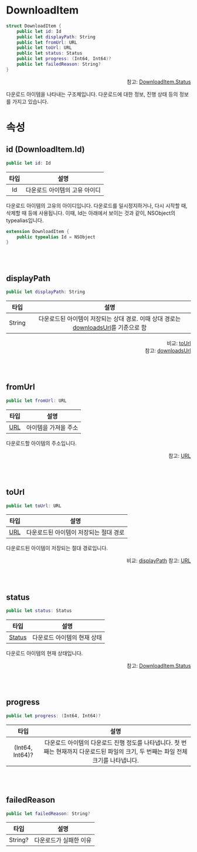 # DownloadItem

```swift
struct DownloadItem {
    public let id: Id
    public let displayPath: String
    public let fromUrl: URL
    public let toUrl: URL
    public let status: Status
    public let progress: (Int64, Int64)?
    public let failedReason: String?
}
```
<div align="right">
참고: <a href="../../enum/download-item-status/home.md">DownloadItem.Status</a>
</div>

다운로드 아이템을 나타내는 구조체입니다. 다운로드에 대한 정보, 진행 상태 등의 정보를 가지고 있습니다.

# 속성

## id (DownloadItem.Id)
```swift
public let id: Id
```
|타입|설명|
|:--:|:--:|
|Id|다운로드 아이템의 고유 아이디|

다운로드 아이템의 고유의 아이디입니다. 다운로드를 일시정지하거나, 다시 시작할 때, 삭제할 때 등에 사용됩니다. 이때, Id는 아래에서 보이는 것과 같이, NSObject의 typealias입니다. 

```swift
extension DownloadItem {
    public typealias Id = NSObject
}
```

<br><br>
## displayPath
```swift
public let displayPath: String
```
|타입|설명|
|:--:|:--:|
|String|다운로드된 아이템이 저장되는 상대 경로. 이때 상대 경로는 [downloadsUrl](../../class/download-manager/home.md#downloadsurl)를 기준으로 함|
<div align="right">
비교: <a href="#tourl">toUrl</a><br>
참고: <a href="../../class/download-manager/home.md#downloadsurl">downloadsUrl</a>
</div>

<br><br>
## fromUrl
```swift
public let fromUrl: URL
```
|타입|설명|
|:--:|:--:|
|[URL](https://developer.apple.com/documentation/foundation/url)|아이템을 가져올 주소|

다운로드할 아이템의 주소입니다.
<div align="right">
참고: <a href="https://developer.apple.com/documentation/foundation/url">URL</a>
</div>

<br><br>
## toUrl
```swift
public let toUrl: URL
```
|타입|설명|
|:--:|:--:|
|[URL](https://developer.apple.com/documentation/foundation/url)|다운로드된 아이템이 저장되는 절대 경로|

다운로드된 아이템이 저장되는 절대 경로입니다.

<div align="right">
비교: <a href="#displaypath">displayPath</a>
참고: <a href="https://developer.apple.com/documentation/foundation/url">URL</a>
</div>

<br><br>
## status
```swift
public let status: Status
```
|타입|설명|
|:--:|:--:|
|[Status](../../enum/download-item-status/home.md)|다운로드 아이템의 현재 상태|

다운로드 아이템의 현재 상태입니다.

<div align="right">
참고: <a href="../../enum/download-item-status/home.md">DownloadItem.Status</a>
</div>

<br><br>
## progress
```swift
public let progress: (Int64, Int64)?
```
|타입|설명|
|:--:|:--:|
|(Int64, Int64)?|다운로드 아이템의 다운로드 진행 정도를 나타냅니다. 첫 번째는 현재까지 다운로드된 파일의 크기, 두 번째는 파일 전체 크기를 나타냅니다.|

<br><br>
## failedReason
```swift
public let failedReason: String?
```
|타입|설명|
|:--:|:--:|
|String?|다운로드가 실패한 이유|
